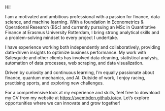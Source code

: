 <!-- Write your biography here. Tell the world about yourself. Link to your favorite [subreddit](http://reddit.com). You can put a picture in, too. The code is already in, just name your picture `prof_pic.jpg` and put it in the `img/` folder.

Put your address / P.O. box / other info right below your picture. You can also disable any these elements by editing `profile` property of the YAML header of your `_pages/about.md`. Edit `_bibliography/papers.bib` and Jekyll will render your [publications page](/al-folio/publications/) automatically.

Link to your social media connections, too. This theme is set up to use [Font Awesome icons](https://fontawesome.com/) and [Academicons](https://jpswalsh.github.io/academicons/), like the ones below. Add your Facebook, Twitter, LinkedIn, Google Scholar, or just disable all of them. -->

Hi!

I am a motivated and ambitious professional with a passion for finance, data science, and machine learning. With a foundation in Econometrics & Operational Research (BSc) and currently pursuing an MSc in Quantitative Finance at Erasmus University Rotterdam, I bring strong analytical skills and a problem-solving mindset to every project I undertake.

I have experience working both independently and collaboratively, providing data-driven insights to optimize business performance. My work with Salesguide and other clients has involved data cleaning, statistical analysis, automation of data processes, web scraping, and data visualization. 

Driven by curiosity and continuous learning, I’m equally passionate about finance, quantum mechanics, and AI. Outside of work, I enjoy racing, practising sports, and exploring new challenges.

For a comprehensive look at my experience and skills, feel free to download my CV from my website at https://svembden.github.io/cv. Let’s explore opportunities where we can innovate and grow together!
